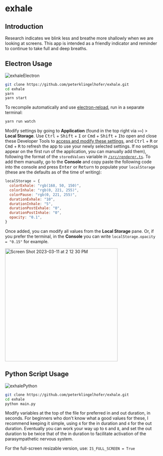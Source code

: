 # exhale

## Introduction

Research indicates we blink less and breathe more shallowly when we are looking at screens. This app is intended as a friendly indicator and reminder to continue to take full and deep breaths.

## Electron Usage

![exhaleElectron](https://user-images.githubusercontent.com/60944077/224524962-56da25cc-e3d9-4d4b-9171-f185be9d709c.gif)

```sh
git clone https://github.com/peterklingelhofer/exhale.git
cd exhale
yarn
yarn start
```

To recompile automatically and use [electron-reload](https://github.com/yan-foto/electron-reload), run in a separate terminal:

```sh
yarn run watch
```

Modify settings by going to **Application** (found in the top right via `>>`) > **Local Storage**. Use <kbd>Ctrl</kbd> + <kbd>Shift</kbd> + <kbd>I</kbd> or <kbd>Cmd</kbd> + <kbd>Shift</kbd> + <kbd>I</kbd>to open and close these Developer Tools to [access and modify these settings](https://developer.chrome.com/docs/devtools/storage/localstorage/#edit), and <kbd>Ctrl</kbd> + <kbd>R</kbd> or <kbd>Cmd</kbd> + <kbd>R</kbd> to refresh the app to use your newly selected settings. If no settings appear on the first run of the application, you can manually add them), following the format of the `storedValues` variable in [`/src/renderer.ts`](https://github.com/peterklingelhofer/exhale/blob/main/src/renderer.ts). To add them manually, go to the **Console** and copy paste the following code into the console and press <kbd>Enter</kbd> or <kbd>Return</kbd> to populate your `localStorage` (these are the defaults as of the time of writing):
```js
localStorage = {
  colorExhale: "rgb(168, 50, 150)",
  colorInhale: "rgb(0, 221, 255)",
  colorPause: "rgb(0, 221, 255)",
  durationExhale: "10",
  durationInhale: "5",
  durationPostExhale: "0",
  durationPostInhale: "0",
  opacity: "0.1",
}
```

Once added, you can modify all values from the **Local Storage** pane. Or, if you prefer the terminal, in the **Console** you can write `localStorage.opacity = "0.15"` for example.

<img width="371" alt="Screen Shot 2023-03-11 at 2 12 30 PM" src="https://user-images.githubusercontent.com/60944077/224511531-c0d615a1-1859-47b6-a78b-7d38276d80be.png">


## Python Script Usage

![exhalePython](https://user-images.githubusercontent.com/60944077/222979803-c88ebc65-b799-4ca7-b265-54beb27fcb00.gif)

```sh
git clone https://github.com/peterklingelhofer/exhale.git
cd exhale
python main.py
```

Modify variables at the top of the file for preferred in and out duration, in seconds. For beginners who don't know what a good values for these, I recommend keeping it simple, using `4` for the in duration and `4` for the out duration. Eventually you can work your way up to `6` and `8`, and set the out duration to be twice that of the in duration to facilitate activation of the parasympathetic nervous system.

For the full-screen resizable version, use: `IS_FULL_SCREEN = True`
